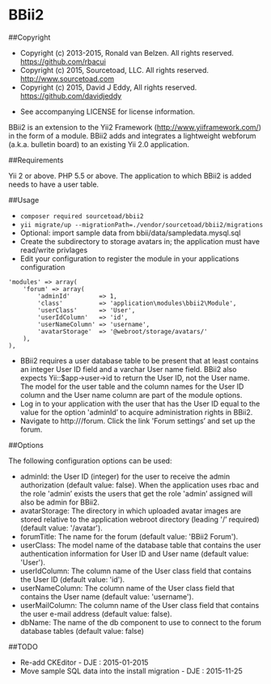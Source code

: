 ﻿BBii2
=====


##Copyright
* Copyright (c) 2013-2015, Ronald van Belzen. All rights reserved. https://github.com/rbacui
* Copyright (c) 2015, Sourcetoad, LLC. All rights reserved. http://www.sourcetoad.com
* Copyright (c) 2015, David J Eddy, All rights reserved. https://github.com/davidjeddy

 - See accompanying LICENSE for license information.

BBii2 is an extension to the Yii2 Framework (http://www.yiiframework.com/) 
in the form of a module. BBii2 adds and integrates a lightweight webforum (a.k.a. 
bulletin board) to an existing Yii 2.0 application.


##Requirements

Yii 2 or above.
PHP 5.5 or above.
The application to which BBii2 is added needs to have a user table.


##Usage

* `composer required sourcetoad/bbii2`
* `yii migrate/up --migrationPath=./vendor/sourcetoad/bbii2/migrations`
* Optional: import sample data from bbii/data/sampledata.mysql.sql
* Create the subdirectory to storage avatars in; the application must have read/write privlages
* Edit your configuration to register the module in your applications configuration

~~~
'modules' => array(
	'forum' => array(
		'adminId'        => 1,
		'class'          => 'application\modules\bbii2\Module',
		'userClass'      => 'User',
		'userIdColumn'   => 'id',
		'userNameColumn' => 'username',
        'avatarStorage'  => '@webroot/storage/avatars/'
	),
),
~~~

* BBii2 requires a user database table to be present that at least contains an 
  integer User ID field and a varchar User name field. BBii2 also expects 
  Yii::$app->user->id to return the User ID, not the User name. The model for 
  the user table and the column names for the User ID column and the User name 
  column are part of the module options.
* Log in to your application with the user that has the User ID equal to the 
  value for the option 'adminId’ to acquire administration rights in BBii2.
* Navigate to http://<your base url>/forum. Click the link 'Forum settings’ and 
  set up the forum.


##Options

The following configuration options can be used:

* adminId:          the User ID (integer) for the user to receive the admin authorization (default value: false). When the application uses rbac and the role 'admin’ exists the users that get the role 'admin’ assigned will also be admin for BBii2.
* avatarStorage:    The directory in which uploaded avatar images are stored relative to the application webroot directory (leading '/’ required) (default value: '/avatar').
* forumTitle:       The name for the forum (default value: 'BBii2 Forum').
* userClass:        The model name of the database table that contains the user authentication information for User ID and User name (default value: 'User').
* userIdColumn:     The column name of the User class field that contains the User ID (default value: 'id').
* userNameColumn:   The column name of the User class field that contains the User name (default value: 'username').
* userMailColumn:   The column name of the User class field that contains the user e-mail address (default value: false).
* dbName:           The name of the db component to use to connect to the forum  database tables (default value: false)


##TODO

* Re-add CKEditor - DJE : 2015-01-2015
* Move sample SQL data into the install migration - DJE : 2015-11-25

